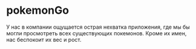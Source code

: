 # pokemonGo
У нас в компании ощущается острая нехватка приложения, где мы бы могли просмотреть всех существующих покемонов. Кроме их имен, нас беспокоит их вес и рост.

